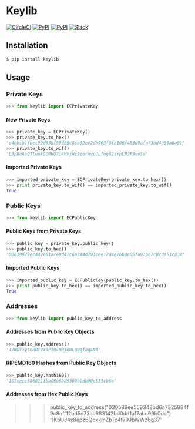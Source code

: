 # Keylib

[![CircleCI](https://img.shields.io/circleci/project/blockstack/keylib-py/master.svg)](https://circleci.com/gh/blockstack/keylib-py/tree/master)
[![PyPI](https://img.shields.io/pypi/v/keylib.svg)](https://pypi.python.org/pypi/keylib/)
[![PyPI](https://img.shields.io/pypi/l/keylib.svg)](https://github.com/namesystem/keylib/blob/master/LICENSE)
[![Slack](http://slack.blockstack.org/badge.svg)](http://slack.blockstack.org/)

## Installation

```bash
$ pip install keylib
```

## Usage

### Private Keys

```python
>>> from keylib import ECPrivateKey
```

#### New Private Keys

```python
>>> private_key = ECPrivateKey()
>>> private_key.to_hex()
'c4bbcb1fbec99d65bf59d85c8cb62ee2db963f0fe106f483d9afa73bd4e39a8a01'
>>> private_key.to_wif()
'L3p8oAcQTtuokSCRHQ7i4MhjWc9zornvpJLfmg62sYpLRJF9woSu'
```

#### Imported Private Keys

```python
>>> imported_private_key = ECPrivateKey(private_key.to_hex())
>>> print private_key.to_wif() == imported_private_key.to_wif()
True
```

### Public Keys

```python
>>> from keylib import ECPublicKey
```

#### Public Keys from Private Keys

```python
>>> public_key = private_key.public_key()
>>> public_key.to_hex()
'03019979ec442e61ace8d47c6a344d791cee12d4e7bbde05fa91a62c0cda51c834'
```

#### Imported Public Keys

```python
>>> imported_public_key = ECPublicKey(public_key.to_hex())
>>> print public_key.to_hex() == imported_public_key.to_hex()
True
```

### Addresses

```python
>>> from keylib import public_key_to_address
```

#### Addresses from Public Key Objects

```python
>>> public_key.address()
'12WDrxysCBDtVxaP1n4HHj8BLqqqfaqANd'
```

#### RIPEMD160 Hashes from Public Key Objects

```python
>>> public_key.hash160()
'107eecc5868111ba06e6bd9309b2db90c555cb6e'
```

#### Addresses from Hex Public Keys

>>> public_key_to_address("030589ee559348bd6a7325994f9c8eff12bd5d73cc683142bd0dd1a17abc99b0dc")
'1KbUJ4x8epz6QqxkmZbTc4f79JbWWz6g37'
```
